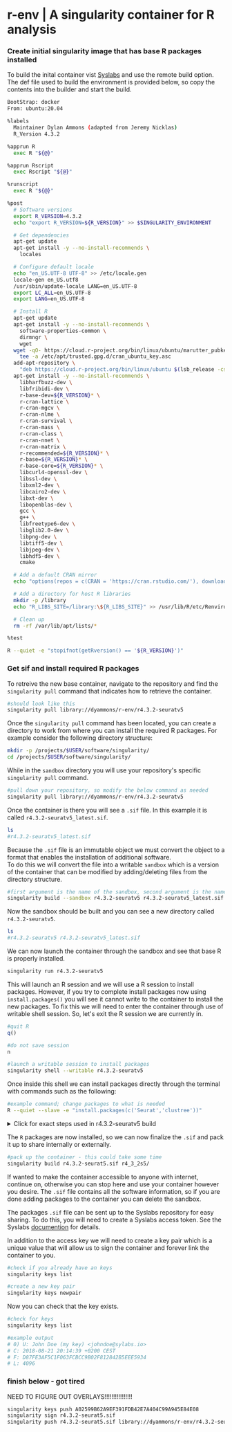 # r-env | A singularity container for R analysis 


### Create initial singularity image that has base R packages installed
To build the inital container vist [Syslabs](https://cloud.sylabs.io/) and use the remote build option. The def file used to build the environment is provided below, so copy the contents into the builder and start the build.

```sh
BootStrap: docker
From: ubuntu:20.04

%labels
  Maintainer Dylan Ammons (adapted from Jeremy Nicklas)
  R_Version 4.3.2

%apprun R
  exec R "${@}"

%apprun Rscript
  exec Rscript "${@}"

%runscript
  exec R "${@}"

%post
  # Software versions
  export R_VERSION=4.3.2
  echo "export R_VERSION=${R_VERSION}" >> $SINGULARITY_ENVIRONMENT

  # Get dependencies
  apt-get update
  apt-get install -y --no-install-recommends \
    locales

  # Configure default locale
  echo "en_US.UTF-8 UTF-8" >> /etc/locale.gen
  locale-gen en_US.utf8
  /usr/sbin/update-locale LANG=en_US.UTF-8
  export LC_ALL=en_US.UTF-8
  export LANG=en_US.UTF-8

  # Install R
  apt-get update
  apt-get install -y --no-install-recommends \
    software-properties-common \
    dirmngr \
    wget
  wget -qO- https://cloud.r-project.org/bin/linux/ubuntu/marutter_pubkey.asc | \
    tee -a /etc/apt/trusted.gpg.d/cran_ubuntu_key.asc
  add-apt-repository \
    "deb https://cloud.r-project.org/bin/linux/ubuntu $(lsb_release -cs)-cran40/"
  apt-get install -y --no-install-recommends \
    libharfbuzz-dev \
    libfribidi-dev \
    r-base-dev=${R_VERSION}* \
    r-cran-lattice \
    r-cran-mgcv \
    r-cran-nlme \
    r-cran-survival \
    r-cran-mass \
    r-cran-class \
    r-cran-nnet \
    r-cran-matrix \
    r-recommended=${R_VERSION}* \
    r-base=${R_VERSION}* \
    r-base-core=${R_VERSION}* \
    libcurl4-openssl-dev \
    libssl-dev \
    libxml2-dev \
    libcairo2-dev \
    libxt-dev \
    libopenblas-dev \
    gcc \
    g++ \
    libfreetype6-dev \
    libglib2.0-dev \
    libpng-dev \
    libtiff5-dev \
    libjpeg-dev \
    libhdf5-dev \
    cmake

  # Add a default CRAN mirror
  echo "options(repos = c(CRAN = 'https://cran.rstudio.com/'), download.file.method = 'libcurl')" >> /usr/lib/R/etc/Rprofile.site

  # Add a directory for host R libraries
  mkdir -p /library
  echo "R_LIBS_SITE=/library:\${R_LIBS_SITE}" >> /usr/lib/R/etc/Renviron.site

  # Clean up
  rm -rf /var/lib/apt/lists/*

%test

R --quiet -e "stopifnot(getRversion() == '${R_VERSION}')"
```

### Get sif and install required R packages

To retreive the new base container, navigate to the repository and find the `singularity pull` command that indicates how to retrieve the container.
```sh
#should look like this
singularity pull library://dyammons/r-env/r4.3.2-seuratv5
```

Once the `singularity pull` command has been located, you can create a directory to work from where you can install the required R packages. For example consider the following directory structure:
```sh
mkdir -p /projects/$USER/software/singularity/
cd /projects/$USER/software/singularity/
```

While in the `sandbox` directory you will use your repository's specific `singularity pull` command.
```sh
#pull down your repository, so modify the below command as needed
singularity pull library://dyammons/r-env/r4.3.2-seuratv5
```

Once the container is there you will see a `.sif` file. In this example it is called `r4.3.2-seuratv5_latest.sif`.
```sh
ls
#r4.3.2-seuratv5_latest.sif
```

Because the `.sif` file is an immutable object we must convert the object to a format that enables the installation of additional software.  
To do this we will convert the file into a writable `sandbox` which is a version of the container that can be modified by adding/deleting files from the directory structure.
```sh
#first argument is the name of the sandbox, second argument is the name of the .sif to convert
singularity build --sandbox r4.3.2-seuratv5 r4.3.2-seuratv5_latest.sif
```

Now the sandbox should be built and you can see a new directory called `r4.3.2-seuratv5`.
```sh
ls
#r4.3.2-seuratv5 r4.3.2-seuratv5_latest.sif
```

We can now launch the container through the sandbox and see that base R is properly installed.
```sh
singularity run r4.3.2-seuratv5
```

This will launch an R session and we will use a R session to install packages. However, if you try to complete install packages now using `install.packages()` you will see it cannot write to the container to install the new packages. To fix this we will need to enter the container through use of writable shell session. So, let's exit the R session we are currently in.
```r
#quit R
q()

#do not save session
n
```

```sh
#launch a writable session to install packages
singularity shell --writable r4.3.2-seuratv5
```

Once inside this shell we can install packages directly through the terminal with commands such as the following:
```sh
#example command; change packages to what is needed
R --quiet --slave -e "install.packages(c('Seurat','clustree'))"
```

<details>
  <summary>Click for exact steps used in r4.3.2-seuratv5 build</summary>
<p>

<br>

```r
#install completed on 12.10.2023 - DA

#attempt to install all at once -- several failed, so reorder in future
R --quiet --slave -e "install.packages(c('Rcpp', 'ggforce', 'ggrepel', 'graphlayouts','sitmo','dqrng','uwot','devtools','lme4','tidyverse','clustree','stringr','remotes','patchwork','scales','cowplot','ggrepel','colorspace','BiocManager','pheatmap','RColorBrewer','viridis','reshape','lemon','msigdbr','ggpubr','ape','UpSetR','Seurat'))"
R --quiet --slave -e "install.packages(c('RSpectra', 'ggforce', 'ggraph','Seurat','clustree'))"
R --quiet --slave -e "install.packages(c('pbkrtest', 'car', 'rstatix','R.utils','ape','tidytree','circlize','RColorBrewer'))"

#step through one by one to catch dependency errors 
R --quiet --slave -e "BiocManager::install(c('limma','DESeq2'))"
R --quiet --slave -e "BiocManager::install(c('beachmat','BiocSingular','SingleR','celldex','treeio','ggtree','enrichplot','clusterProfiler','slingshot','scRNAseq','scuttle','ComplexHeatmap'))"
R --quiet --slave -e "remotes::install_github('chris-mcginnis-ucsf/DoubletFinder')"
R --quiet --slave -e "remotes::install_github('mojaveazure/seurat-disk')"
R --quiet --slave -e "devtools::install_github('davidsjoberg/ggsankey')"
R --quiet --slave -e "devtools::install_github('rpolicastro/scProportionTest')"
R --quiet --slave -e "devtools::install_github('immunogenomics/presto')"
R --quiet --slave -e "devtools::install_github('jinworks/CellChat')"
R --quiet --slave -e "devtools::install_github('arc85/singleseqgset')"
R --quiet --slave -e "BiocManager::install(c('beachmat','BiocSingular','SingleR','scuttle'))"
R --quiet --slave -e "BiocManager::install('BiocSingular')"
R --quiet --slave -e "BiocManager::install('SingleR')"
R --quiet --slave -e "install.packages('harmony')"
```

</p>
</details>

The `R` packages are now installed, so we can now finalize the `.sif` and pack it up to share internally or externally. 

```sh
#pack up the container - this could take some time
singularity build r4.3.2-seurat5.sif r4_3_2s5/
```

If wanted to make the container accessible to anyone with internet, continue on, otherwise you can stop here and use your container however you desire. The `.sif` file contains all the software information, so if you are done adding packages to the container you can delete the sandbox.  

The packages `.sif` file can be sent up to the Syslabs repository for easy sharing. To do this, you will need to create a Syslabs access token. See the Syslabs [documention](https://docs.sylabs.io/guides/3.3/user-guide/cloud_library.html#:~:text=Creating%20a%20Access%20token,-Access%20tokens%20for&text=the%20following%20steps%3A-,Go%20to%3A%20https%3A%2F%2Fcloud.sylabs.io%2Flibrary,%E2%80%9CCreate%20a%20new%20token%E2%80%9D) for details.  

In addition to the access key we will need to create a key pair which is a unique value that will allow us to sign the container and forever link the container to you.
```sh
#check if you already have an keys
singularity keys list

#create a new key pair
singularity keys newpair
```

Now you can check that the key exists.
```sh
#check for keys
singularity keys list

#example output
# 0) U: John Doe (my key) <johndoe@sylabs.io>
# C: 2018-08-21 20:14:39 +0200 CEST
# F: D87FE3AF5C1F063FCBCC9B02F812842B5EEE5934
# L: 4096
````

### finish below - got tired
NEED TO FIGURE OUT OVERLAYS!!!!!!!!!!!!!!!!

```sh
singularity keys push A02599B62A9EF391FDB42E7A404C99A945E84E08
singularity sign r4.3.2-seurat5.sif
singularity push r4.3.2-seurat5.sif library://dyammons/r-env/r4.3.2-seurat5:v2
```


